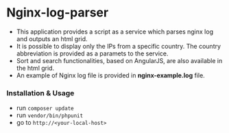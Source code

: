 # Nginx-log-parser

 * This application provides a script as a service which parses nginx log and outputs an html grid.
 * It is possible to display only the IPs from a specific country. The country abbreviation is provided as a paramets to the service.
 * Sort and search functionalities, based on AngularJS, are also available in the html grid.
 * An example of Nginx log file is provided in **nginx-example.log** file.
 
 
 
### Installation & Usage
 
* run ``` composer update ```
* run ``` vendor/bin/phpunit ```
* go to ``` http://<your-local-host> ```